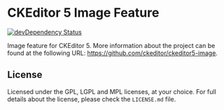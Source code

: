 CKEditor 5 Image Feature
========================================

[![devDependency Status](https://david-dm.org/ckeditor/ckeditor5-image/dev-status.svg)](https://david-dm.org/ckeditor/ckeditor5-image?type=dev)

Image feature for CKEditor 5. More information about the project can be found at the following URL: <https://github.com/ckeditor/ckeditor5-image>.

## License

Licensed under the GPL, LGPL and MPL licenses, at your choice. For full details about the license, please check the `LICENSE.md` file.
